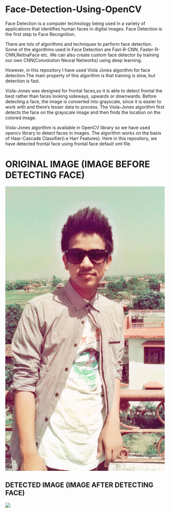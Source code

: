# Face-Detection-Using-OpenCV
 Face Detection is a computer technology being used in a variety of applications that identifies human faces in digital images. Face 
 Detection is the first step to Face Recognition.
 
 
 There are lots of algorithms and techniques to perform face detection. Some of the algorithms used in Face Detection are Fast-R-CNN,
 Faster-R-CNN,ReitnaFace etc. We can also create custom face detector by training our own CNN(Convolution Neural Networks) using deep
 learning.
 
 
 However, in this repository I have used  Viola Jones algorithm for face detection.The main property of this algorithm is that training is
 slow, but detection is fast.
 
 
 Viola-Jones was designed for frontal faces,so it is able to detect frontal the best rather than faces looking sideways, upwards or 
 downwards. Before detecting a face, the image is converted into grayscale, since it is easier to work with and there’s lesser data to
 process. The Viola-Jones algorithm first detects the face on the grayscale image and then finds the location on the colored image.
 
 
 Viola-Jones algorithm is available in OpenCV library so we have used opencv library to detect faces in images. The algorithm works on the basis of Haar-Cascade Classifier(i.e Harr Features). Here in this repository, we have detected frontal face using frontal face default xml file.
 
 # ORIGINAL IMAGE (IMAGE BEFORE DETECTING FACE)
  ![](facedetection/images/real/hello.jpg)
  
## DETECTED IMAGE (IMAGE AFTER DETECTING FACE)
  ![](facedetection/images/detected/detector.jpg)
